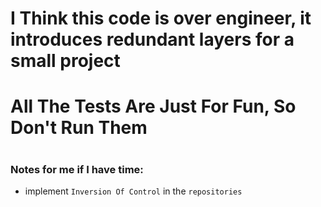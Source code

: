 # I Think this code is over engineer, it introduces redundant layers for a small project
# All The Tests Are Just For Fun, So Don't Run Them
#
### Notes for me if I have time:
- implement `Inversion Of Control` in the `repositories`